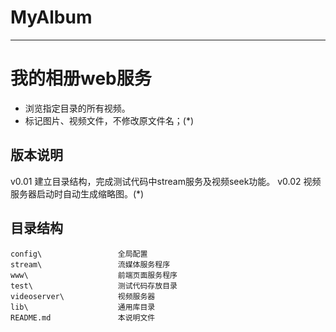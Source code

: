 MyAlbum
===
---

# 我的相册web服务

- 浏览指定目录的所有视频。
- 标记图片、视频文件，不修改原文件名；(*)

## 版本说明
v0.01                   建立目录结构，完成测试代码中stream服务及视频seek功能。
v0.02                   视频服务器启动时自动生成缩略图。(*)

## 目录结构
```
config\                 全局配置
stream\                 流媒体服务程序
www\                    前端页面服务程序
test\                   测试代码存放目录
videoserver\            视频服务器
lib\                    通用库目录
README.md               本说明文件
```


